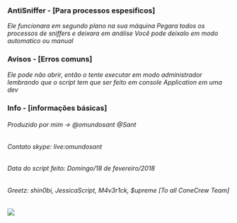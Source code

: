 ### AntiSniffer - [Para processos espesificos]

_Ele funcionara em segundo plano na sua máquina_
_Pegara todos os processos de sniffers e deixara em análise_
_Você pode deixalo em modo automatico ou manual_

### Avisos - [Erros comuns]

_Ele pode não abrir, então o tente executar em modo administrador_
_lembrando que o script tem que ser feito em console Application em uma dev_

### Info - [informações básicas]

###### Produzido por mim -> @omundosant @Sant
###### Contato skype: live:omundosant
###### Data do script feito: Domingo/18 de fevereiro/2018
###### Greetz: shin0bi, JessicaScript, M4v3r1ck, $upreme [To all ConeCrew Team]

<img src="https://upload.wikimedia.org/wikipedia/commons/thumb/1/18/ISO_C%2B%2B_Logo.svg/1200px-ISO_C%2B%2B_Logo.svg.png">
